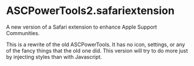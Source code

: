 # ASCPowerTools2.safariextension
A new version of a Safari extension to enhance Apple Support Communities.

This is a rewrite of the old ASCPowerTools. It has no icon, settings, 
or any of the fancy things that the old one did. 
This version will try to do more just by injecting styles than with
Javascript.